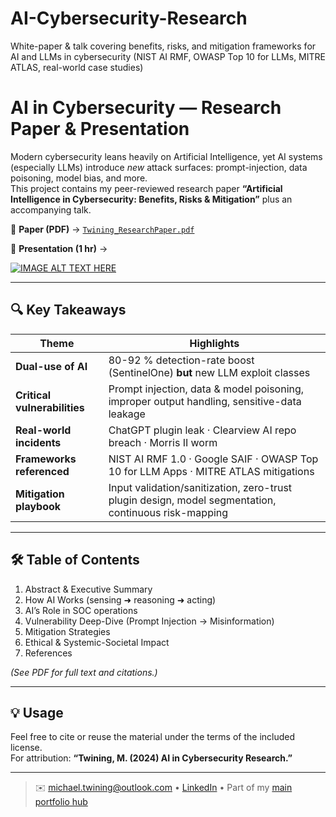 # AI-Cybersecurity-Research
White-paper &amp; talk covering benefits, risks, and mitigation frameworks for AI and LLMs in cybersecurity (NIST AI RMF, OWASP Top 10 for LLMs, MITRE ATLAS, real-world case studies)

# AI in Cybersecurity — Research Paper & Presentation

Modern cybersecurity leans heavily on Artificial Intelligence, yet AI systems (especially LLMs) introduce *new* attack surfaces: prompt-injection, data poisoning, model bias, and more.  
This project contains my peer-reviewed research paper **“Artificial Intelligence in Cybersecurity: Benefits, Risks & Mitigation”** plus an accompanying talk.

📄 **Paper (PDF)** → [`Twining_ResearchPaper.pdf`]([Twining_ResearchPaper.pdf](https://github.com/user-attachments/files/20796514/Twining_ResearchPaper.pdf))

🎥 **Presentation (1 hr)** →

[![IMAGE ALT TEXT HERE](https://img.youtube.com/vi/dU1JiJRXXzE/0.jpg)](https://www.youtube.com/watch?v=dU1JiJRXXzE)

---

## 🔍 Key Takeaways

| Theme | Highlights |
|-------|------------|
| **Dual-use of AI** | 80-92 % detection-rate boost (SentinelOne) **but** new LLM exploit classes |
| **Critical vulnerabilities** | Prompt injection, data & model poisoning, improper output handling, sensitive-data leakage |
| **Real-world incidents** | ChatGPT plugin leak · Clearview AI repo breach · Morris II worm |
| **Frameworks referenced** | NIST AI RMF 1.0 · Google SAIF · OWASP Top 10 for LLM Apps · MITRE ATLAS mitigations |
| **Mitigation playbook** | Input validation/sanitization, zero-trust plugin design, model segmentation, continuous risk-mapping |

---

## 🛠️ Table of Contents
1. Abstract & Executive Summary  
2. How AI Works (sensing ➜ reasoning ➜ acting)  
3. AI’s Role in SOC operations  
4. Vulnerability Deep-Dive (Prompt Injection → Misinformation)  
5. Mitigation Strategies  
6. Ethical & Systemic-Societal Impact  
7. References  

*(See PDF for full text and citations.)*

---

## 💡 Usage

Feel free to cite or reuse the material under the terms of the included license.  
For attribution: **“Twining, M. (2024) AI in Cybersecurity Research.”**

---

> ✉️ michael.twining@outlook.com • [LinkedIn](https://linkedin.com/in/michael-twining) • Part of my [main portfolio hub]([https://github.com/usrtem/MichaelTwining-Portfolio](https://github.com/usrtem?tab=repositories))
